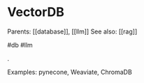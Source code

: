 # VectorDB

Parents: [[database]], [[llm]]
See also: [[rag]]

#db #llm

.

Examples: pynecone, Weaviate, ChromaDB
